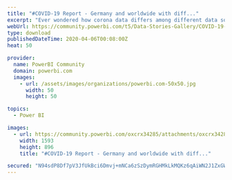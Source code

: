 ```yaml
---
title: "#COVID-19 Report - Germany and worldwide with diff..."
excerpt: "Ever wondered how corona data differs among different data sources? Yet another (but our own) customized visualisation of corona infections in Power"
webUrl: https://community.powerbi.com/t5/Data-Stories-Gallery/COVID-19-Report-Germany-and-worldwide-with-different-data/m-p/1009298
type: download
publishedDateTime: 2020-04-06T00:08:00Z
heat: 50

provider:
  name: PowerBI Community
  domain: powerbi.com
  images:
    - url: /assets/images/organizations/powerbi.com-50x50.jpg
      width: 50
      height: 50

topics:
  - Power BI

images:
  - url: https://community.powerbi.com/oxcrx34285/attachments/oxcrx34285/DataStoriesGallery/3686/1/thumbnail.png
    width: 1593
    height: 896
    title: "#COVID-19 Report - Germany and worldwide with diff..."

secured: "N94sdP8Df7pV3JfUkBci6Dmvj+mNCa6zSzDymRGHMkLkMQKz6qAiWN2J1ZxGWBIPdvMPQpx7YS7A126NIN8PpXqKyAzAk5XqZNPN0uxP9xB6/HZhVB+moMdKpVm9Opm+YF6zEyf8KyOF8R86n7Y+dfmqlwy7Ad2VqYHYE2T7osSg0wlWL4aqtW580JELR1cu7uvHXSsGhNvwDNQkVWLqMZW29g7KXJo9wLYz9dHyh0PHYKnrp3qSs7wFSXgUF66RVmgB538l6HvVbRQde8f1hxdeszr/6xZch2Xmfuq+5TdQ+XFldGuLslHkVNzKPZIF8MMumEaFZWFlaRjOjQdbHkpkWkggb3EcFD9zSukkqQZc2YLaBDja4G/JXrR7tSDL;PDLXaBE8nNHmEdCHOrr0ng=="
---
```


